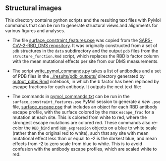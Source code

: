 ## Structural images

This directory contains python scripts and the resulting text files with PyMol commands that can be run to generate structural views and alignments for various figures and analyses.

- The file [surface_constraint_features.pse](surface_constraint_features.pse) was copied from the [SARS-CoV-2-RBD_DMS repository](https://github.com/jbloomlab/SARS-CoV-2-RBD_DMS).
It was originally constructed from a set of `pdb` structures in the `data` subdirectory and the output `pdb` files from the `structure_function.Rmd` script, which replaces the RBD b factor column with the mean mutational effects per site from our DMS measurements.

- The script [write_pymol_commands.py](write_pymol_commands.py) takes a list of antibodies and a set of PDB files in the [../results/pdb_outputs/](../results/pdb_outputs/) directory generated by [output_pdbs.Rmd](../output_pdbs.Rmd) notebook, in which the b factor has been replaced by escape fractions for each antibody.
It outputs the next text file:

- The commands in [pymol_commands.txt](pymol_commands.txt) can be run in the `surface_constraint_features.pse` PyMol session to generate a *new* `.pse` file, [surface_escape.pse](surface_escape.pse) that includes an object for each RBD antibody escape profile, with the surface colored by the max `escape_frac` for a mutation at each site.
This is colored from white to red, where the strongest escape mutations are colored red.
These commands also re-color the `RBD_bind` and `RBD_expression` objects on a blue to white scale (rather than the original red to white), such that any site with mean mutational effect less than or equal to -2 is the darkest blue, and mean effects from -2 to zero scale from blue to white.
This is to avoid confusion with the antibody escape profiles, which are scaled white to red.
